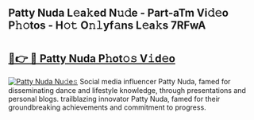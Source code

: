 ## Patty Nuda L𝚎a𝚔ed N𝚞𝚍e - Part-aTm Vi𝚍𝚎o P𝚑𝚘tos - H𝚘𝚝 O𝚗𝚕yf𝚊ns L𝚎a𝚔s 7RFwA

# <h2><a href="http://kfcruvp.oniu.top/?m=Patty+Nuda">🔗👉 🔴 Patty Nuda P𝚑ot𝚘𝚜 V𝚒d𝚎o</a></h2>

[![Patty Nuda Nu𝚍e𝚜](https://i.imgur.com/0qMVB7G.gif)](http://kfcruvp.oniu.top/?m=Patty+Nuda)
Social media influencer Patty Nuda, famed for disseminating dance and lifestyle knowledge, through presentations and personal blogs. trailblazing innovator Patty Nuda, famed for their groundbreaking achievements and commitment to progress.  
